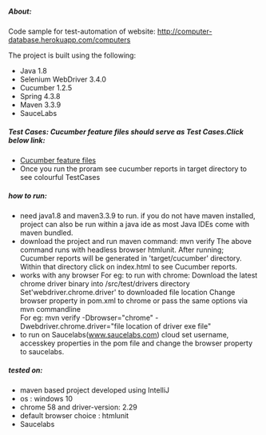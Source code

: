##### About:
Code sample for test-automation of website: 
http://computer-database.herokuapp.com/computers

The project is built using the following:
* Java 1.8
* Selenium WebDriver 3.4.0
* Cucumber 1.2.5
* Spring 4.3.8
* Maven 3.3.9
* SauceLabs

##### Test Cases: Cucumber feature files should serve as Test Cases.Click below link:
* [Cucumber feature files](/src/test/resources/features)
* Once you run the proram see cucumber reports in target directory to see colourful TestCases

##### how to run:
* need java1.8 and maven3.3.9 to run.
  if you do not have maven installed, project can also be run within a java ide
  as most Java IDEs come with maven bundled.
* download the project and run maven command: mvn verify 
  The above command runs with headless browser htmlunit.
  After running; Cucumber reports will be generated in 'target/cucumber' directory.
  Within that directory click on index.html to see Cucumber reports.
* works with any browser For eg: to run with chrome:
  Download the latest chrome driver binary into /src/test/drivers directory 
  Set'webdriver.chrome.driver' to downloaded file location
  Change browser property in pom.xml to chrome
  or pass the same options via mvn commandline
  <br>For eg:  mvn verify -Dbrowser="chrome" -Dwebdriver.chrome.driver="file location of driver exe file"
* to run on Saucelabs(www.saucelabs.com) cloud set username, accesskey properties in the pom file and
  change the browser property to saucelabs.

##### tested on:
* maven based project developed using IntelliJ
* os : windows 10
* chrome 58 and driver-version: 2.29
* default browser choice : htmlunit 
* Saucelabs


  
  


